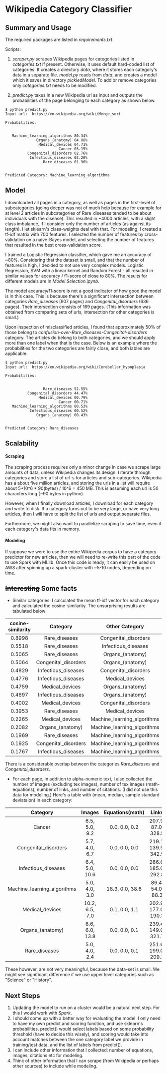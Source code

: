 # Wikipedia Category Classifier

## Summary and Usage
The required packages are listed in _requirements.txt_. 

Scripts:

1. _scraper.py_ scrapes Wikipedia pages for categories listed in _categories.txt_ if present. Otherwise, it uses default hard-coded list of categories. It creates a directory _data_, where it stores each category's data in a separate file. _model.py_ reads from _data_, and creates a model which it saves in directory _pickledModel_. To add or remove categories only _categories.txt_ needs to be modified. 

2. _predict.py_ takes in a new Wikipedia url as input and outputs the probabilities of the page belonging to each category as shown below. 

```
$ python predict.py
Input url:  https://en.wikipedia.org/wiki/Merge_sort

Probabilities:


   Machine_learning_algorithms 80.34%
              Organs_(anatomy) 04.88%
               Medical_devices 04.71%
                        Cancer 03.15%
          Congenital_disorders 02.76%
           Infectious_diseases 02.20%
                 Rare_diseases 01.96%
                 
                 
Predicted Category: Machine_learning_algorithms
```

## Model
I downloaded all pages in a category, as well as pages in the first-level of subcategories (going deeper was not of much help because for example for at level 2 articles in subcategories of Rare_diseases tended to be about individuals with the disease). This resulted in ~4000 articles, with a slight class imbalance, if I consider only the number of articles (as against its length). I let sklearn's class-weights deal with that. For modeling, I created a tf-idf matrix with 700 features. I selected the number of features by cross-validation on a naive-Bayes model, and selecting the number of features that resulted in the best cross-validation score. 

I trained a Logistic Regression classifier, which gave me an accuracy of ~80%. Considering that the dataset is small, and that the number of features is high, I decided to not use very complex models. Logistic Regression, SVM with a linear kernel and Random Forest - all resulted in similar values for accuracy / f1-score of close to 80%. The results for different models are in _Model Selection.ipynb_. 

The model accuracy/f1-score is not a good indicator of how good the model is in this case. This is because there's a significant intersection between categories *Rare_diseases* (907 pages) and *Congenital_disorders* (636 pages). Their intersection consists of 169 pages. (This information was obtained from comparing sets of urls, intersection for other categories is small.)

Upon inspection of misclassified articles, I found that approximately 50% of those belong to *confusion-over-Rare_diseases-Congenital-disorders* category. The articles do belong to both categories, and we should apply more than one label when that is the case. Below is an example where the probabilities for the two categories are fairly close, and both lables are applicable.

```
$ python predict.py
Input url:  https://en.wikipedia.org/wiki/Cerebellar_hypoplasia

Probabilities:


                 Rare_diseases 52.55%
          Congenital_disorders 44.47%
               Medical_devices 00.79%
                        Cancer 00.71%
   Machine_learning_algorithms 00.53%
           Infectious_diseases 00.52%
              Organs_(anatomy) 00.43%


Predicted Category: Rare_diseases
```



## Scalability

#### Scraping
The scraping process requires only a minor change in case we scrape large amounts of data, unless Wikipedia changes its design. I iterate through categories and store a list of url-s for articles and sub-categories. Wikipedia has a about five million articles, and storing the urls in a list will require about 5*10^6 * 90(bytes) / 10^6 = 450 MB. This is assuming each url is 50 characters long (~90 bytes in python).

However, when I finally download articles, I download for each category and write to disk. If a category turns out to be very large, or have very long articles, then I will have to split the list of urls and output separate files. 

Furthermore, we might also want to parallelize scraping to save time, even if each category's data fits in memory. 

#### Modeling
If suppose we were to use the entire Wikipedia corpus to have a category-predictor for new articles, then we will need to re-write this part of the code to use Spark with MLlib. Once this code is ready, it can easily be used on AWS after spinning up a spark-cluster with ~5-10 nodes, depending on time. 


## ~~Interesting~~ Some facts

- Similar categories: I calculated the mean tf-idf vector for each category and calculated the cosine-similarity. The unsurprising results are tabulated below
 
cosine-similarity  | Category | Other Category 
:------:|:------------------:  | :------:
 0.8998 | Rare_diseases | Congenital_disorders |
 0.5518 | Rare_diseases | Infectious_diseases |
 0.5065 | Rare_diseases | Organs_(anatomy) |
 0.5064 | Congenital_disorders | Organs_(anatomy) |
 0.4829 | Infectious_diseases | Congenital_disorders |
 0.4776 | Infectious_diseases | Medical_devices |
 0.4759 | Medical_devices | Organs_(anatomy) |
 0.4697 | Infectious_diseases | Organs_(anatomy) |
 0.4002 | Medical_devices | Congenital_disorders |
 0.3953 | Rare_diseases | Medical_devices |
 0.2265 | Medical_devices | Machine_learning_algorithms |
 0.2082 | Organs_(anatomy) | Machine_learning_algorithms |
 0.1969 | Rare_diseases | Machine_learning_algorithms |
 0.1925 | Congenital_disorders | Machine_learning_algorithms |
 0.1767 | Infectious_diseases | Machine_learning_algorithms |

There is a considerable overlap between the categories *Rare_diseases* and *Congenital_disorders*. 


- For each page, in addition to alpha-numeric text, I also collected the number of images (excluding tex images), number of tex images (math-equations), number of links, and number of citations. (I did not use this data for modeling.) 
Here's a table with (mean, median, sample standard deviataion) in each category:


| Category | Images	| Equations(math)  | Links| Citations |
|:---:|:-----:|:-------:|:-------:|:-------:	
Cancer | 6.5, 5.0, 9.2 | 0.0, 0.0, 0.2 | 207.9, 87.0, 328.5 | 19.6, 7.0, 36.1 
Congenital_disorders | 5.7, 4.0, 6.7 | 0.0, 0.0, 0.0 | 219.1, 139.5, 342.9 | 15.0, 6.0, 29.1 
Infectious_diseases | 6.4, 5.0, 10.6 | 0.0, 0.0, 0.0 | 266.6, 185.0, 292.8 | 23.1, 7.0, 44.0 
Machine_learning_algorithms | 5.0, 4.0, 3.0 | 18.3, 0.0, 38.6 | 86.4, 54.0, 88.3 | 7.0, 3.0, 11.0 
Medical_devices | 10.2, 6.5, 7.0 | 0.1, 0.0, 1.1 | 202.9, 177.0, 190.3 | 16.9, 7.0, 25.1 
Organs_(anatomy) | 8.6, 6.0, 13.8 | 0.0, 0.0, 0.1 | 239.4, 149.0, 321.7 | 21.2, 7.0, 34.9 
Rare_diseases | 5.0, 4.0, 2.4 | 0.0, 0.0, 0.1 | 251.6, 199.0, 209.1 | 18.4, 9.0, 29.1 


These however, are not very meaningful, because the data-set is small. We might see significant difference if we use upper level categories such as "Science" or "History".


## Next Steps
1. Updating the model to run on a cluster would be a natural next step. For this I would work with _Spark_.
2. I should come up with a better way for evaluating the model. I only need to have my own predict and scoring function, and use sklearn's probabilities. predict() would select labels based on some probability threshold (have to decide this wisely), and scoring would take into account matches between the one category label we provide in training/test data, and the list of labels from predict().
3. I can include other information that I collected: number of equations, images, citations etc for modeling.
4. Think of other information that I can scrape (from Wikipedia or perhaps other sources) to include while modeling. 
